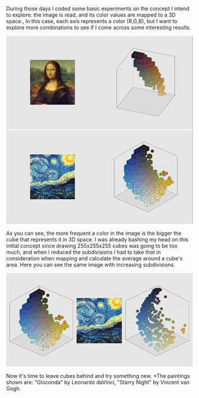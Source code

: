 During those days I coded some basic experiments on the concept I intend to explore: the image is read, and its color values are mapped to a 3D space., In this case, each axis represents a color (R,G,B), but I want to explore more combinations to see if I come across some interesting results.

![gioconda](/project_images/02gioconda.png?raw=true "gioconda")
![stars](/project_images/02stars.png?raw=true "stars")

As you can see, the more frequent a color in the image is the bigger the cube that represents it in 3D space. I was already bashing my head on this initial concept since drawing 255x255x255 cubes was going to be too much, and when I reduced the subdivisions I had to take that in consideration when mapping and calculate the average around a cube's area. Here you can see the same image with increasing subdivisions.

![starsC](/project_images/03starsComparison.png?raw=true "starsC")

Now it's time to leave cubes behind and try something new.
*The paintings shown are: "Gioconda" by Leonardo daVinci, "Starry Night" by Vincent van Gogh.
